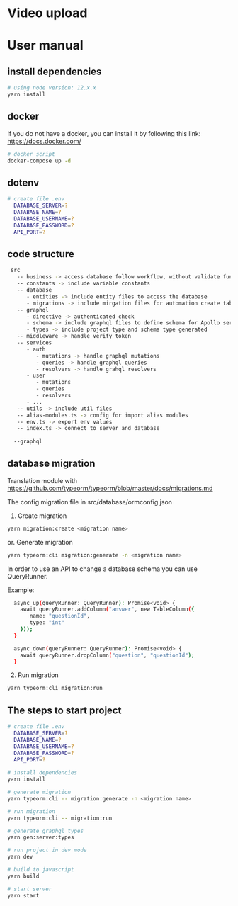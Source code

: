 # Video upload

# User manual

## install dependencies

```bash 
# using node version: 12.x.x
yarn install
```
## docker

If you do not have a docker, you can install it by following this link: https://docs.docker.com/

```bash
# docker script
docker-compose up -d 
```

## dotenv

```bash 
# create file .env
  DATABASE_SERVER=?
  DATABASE_NAME=?
  DATABASE_USERNAME=?
  DATABASE_PASSWORD=?
  API_PORT=?
```
## code structure
```bash
 src
   -- business -> access database follow workflow, without validate function
   -- constants -> include variable constants
   -- database
      - entities -> include entity files to access the database
      - migrations -> include mirgation files for automation create table on the database 
   -- graphql 
      - directive -> authenticated check
      - schema -> include graphql files to define schema for Apollo server and generate typescript
      - types -> include project type and schema type generated
   -- middleware -> handle verify token
   -- services
      - auth
         - mutations -> handle graphql mutations
         - queries -> handle graphql queries
         - resolvers -> handle grahql resolvers 
      - user
         - mutations
         - queries
         - resolvers
      - ...
   -- utils -> include util files
   -- alias-modules.ts -> config for import alias modules 
   -- env.ts -> export env values
   -- index.ts -> connect to server and database
    
  --graphql 
```

## database migration

Translation module with https://github.com/typeorm/typeorm/blob/master/docs/migrations.md

The config migration file in src/database/ormconfig.json

1. Create migration

```bash
yarn migration:create <migration name>
```
or. Generate migration

```bash
yarn typeorm:cli migration:generate -n <migration name>
```

In order to use an API to change a database schema you can use QueryRunner.

Example:

```bash
  async up(queryRunner: QueryRunner): Promise<void> {
    await queryRunner.addColumn("answer", new TableColumn({
       name: "questionId",
       type: "int"
    }));
  }

  async down(queryRunner: QueryRunner): Promise<void> {
    await queryRunner.dropColumn("question", "questionId");
  }
```

2. Run migration

```bash
yarn typeorm:cli migration:run
```

## The steps to start project 

```bash
# create file .env
  DATABASE_SERVER=?
  DATABASE_NAME=?
  DATABASE_USERNAME=?
  DATABASE_PASSWORD=?
  API_PORT=?
  
# install dependencies
yarn install

# generate migration 
yarn typeorm:cli -- migration:generate -n <migration name> 

# run migration 
yarn typeorm:cli -- migration:run

# generate graphql types 
yarn gen:server:types

# run project in dev mode
yarn dev

# build to javascript
yarn build

# start server 
yarn start

```
